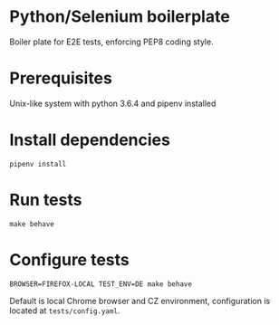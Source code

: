 # Python/Selenium boilerplate
Boiler plate for E2E tests, enforcing PEP8 coding style.

# Prerequisites
Unix-like system with python 3.6.4 and pipenv installed

# Install dependencies
`pipenv install`

# Run tests
`make behave`

# Configure tests
`BROWSER=FIREFOX-LOCAL TEST_ENV=DE make behave`

Default is local Chrome browser and CZ environment, configuration is located at `tests/config.yaml`.
